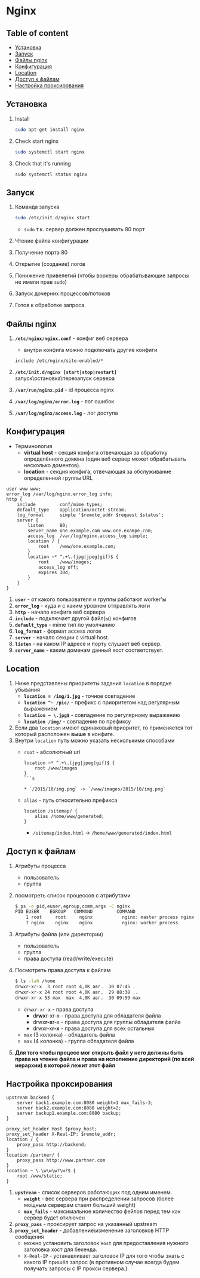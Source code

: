 # Nginx

## Table of content
- [Установка](#установка)
- [Запуск](#запуск)
- [Файлы nginx](#файлы-nginx)
- [Конфигурация](#конфигурация)
- [Location](#location)
- [Доступ к файлам](#доступ-к-файлам)
- [Настройка проксирования](#настройка-проксирования)

## Установка

1. Install

    ```bash
    sudo apt-get install nginx
    ```

1. Check start nginx

    ```bash
    sudo systemctl start nginx
    ```

1. Check that it's running

    ```
    sudo systemctl status nginx
    ```

## Запуск
1. Команда запуска
    ```bash
    sudo /etc/init.d/nginx start
    ```
    * `sudo` т.к. сервер должен прослушивать 80 порт

1. Чтение файла конфигурации
1. Получение порта 80
1. Открытие (создание) логов
1. Понижение привелегий (чтобы воркеры обрабатывающие запросы не имели прав `sudo`)
1. Запуск дочерних процессов/потоков
1. Готов к обработке запроса.

## Файлы nginx
1. **`/etc/nginx/nginx.conf`** - конфиг веб сервера

    * внутри конфига можно подключать другие конфиги

    ```
    include /etc/nginx/site-enabled/*
    ```
1. **`/etc/init.d/nginx [start|stop|restart]`** запуск\остановка\перезапуск сервера
1. **`/var/run/nginx.pid`** - id процесса nginx
1. **`/var/log/nginx/error.log`** - лог ошибок
1. **`/var/log/nginx/access.log`** - лог доступа

## Конфигурация
* Терминология
    * **virtual host** - секция конфига отвечающая за обработку определённого домена (один веб сервер может обрабатывать несколько доментов).
    * **location** - секция конфига, отвечающая за обслуживание определенной группы URL
```
user www www;
error_log /var/log/nginx.error_log info;
http {
    include         conf/mime.types;
    default_type    application/octet-stream;
    log_format      simple '$remote_addr $request $status';
    server {
        listen      80;
        server_name one.example.com www.one.exampe.com;
        access_log  /var/log/nginx.access_log simple;
        location / {
            root    /www/one.example.com;
        }
        location ~* ^.+\.(jpg|jpeg|gif)$ {
            root    /www/images;
            access_log off;
            expires 30d;
        }
    }
}
```
1. **`user`** - от какого пользователя и группы работают worker'ы
1. **`error_log`** - куда и с каким уровнем отправлять логи
1. **`http`** - начало конфига веб сервера
1. **`include`** - подключает другой файл(ы) конфигов
1. **`default_type`** - mime тип по умолчанию
1. **`log_format`** - формат access логов
1. **`server`** - начало секции с virtual host.
1. **`listen`** - на каком IP адресе и порту слушает веб сервер.
1. **`server_name`** - каким доменам данный хост соответствует.

## Location
1. Ниже представлены приоритеты задания `location` в порядке убывания
    * **`location = /img/1.jpg`** - точное совпадение
    * **`location ^~ /pic/`** - префикс с приоритетом над регулярным выражением
    * **`location ~ \.jpg$`** - совпадение по регулярному выражению
    * **`location /img/`** - совпадение по префиксу
1. Если два `location` имеют одинаковый приоритет, то применяется тот который расположен **выше** в конфиге.
1. Внутри `location` путь можно указать несколькими способами
    * `root` - абсолютный url
        ```
        location ~* ^.+\.(jpg|jpeg|gif)$ {
            root /www/images
        }
        ```s

        * `/2015/10/img.png` -> `/www/images/2015/10/img.png`

    * `alias` - путь относительно префикса
        ```
        location /sitemap/ {
            alias /home/www/generated;
        }
        ```

        * `/sitemap/index.html` -> `/home/www/generated/index.html`

## Доступ к файлам
1. Атрибуты процесса
    * пользователь
    * группа
1. посмотреть список процессов с атрибутами
    ```bash
    $ ps -o pid,euser,egroup,comm,args -C nginx
    PID EUSER    EGROUP   COMMAND         COMMAND
        1 root     root     nginx           nginx: master process nginx -g daemon off;
        7 nginx    nginx    nginx           nginx: worker process
    ```
1. Атрибуты файла (или директории)
    * пользователь
    * группа
    * права доступа (read/write/execute)
1. Посмотреть права доступа к файлам
    ```bash
    $ ls -lah /home
    drwxr-xr-x  3 root root 4,0K авг.  30 07:45 .
    drwxr-xr-x 24 root root 4,0K авг.  29 08:38 ..
    drwxr-xr-x 53 max  max  4,0K авг.  30 09:59 max
    ```

    * `drwxr-xr-x` - права доступа
        * d**rwx**r-xr-x - права доступа для обладателя файла
        * drwx**r-x**r-x - права доступа для группы обладателя фалйа
        * drwxr-x**r-x** - права доступа для всех остальных
    * `max` (3 колонка) - обладатель файла
    * `max` (4 колонка) - группа обладателя файла
1. **Для того чтобы процесс мог открыть файл у него должны быть права на чтение файла и права на исполнение директорий (по всей иерархии) в которой лежит этот файл**

## Настройка проксирования
```
upstream backend {
    server back1.example.com:8080 weight=1 max_fails-3;
    server back2.example.com:8080 weight=2;
    server backup1.example.com:8080 backup;
}

proxy_set_header Host $proxy_host;
proxy_set_header X-Real-IP: $remote_addr;
location / {
    proxy_pass http://backend;
}
location /partner/ {
    proxy_pass http://www.partner.com
}
location ~ \.\w\w\w?\w?$ {
    root /www/static;
}
```
1. **`upstream`** - список серверов работающих под одним именем.
    * **`weight`** - вес сервера при распределении запросов (более мощным серверам ставят больший weight)
    * **`max_fails`** - максимальное количество фейлов перед тем как сервер будет отключен
1. **`proxy_pass`** - проксирует запрос на указанный upstream
1. **`proxy_set_header`** - добавление\изменение заголовков HTTP сообщения
    * можно установить заголовок `Host` для предоставления нужного заголовка хост для бекенда.
    * `X-Real-IP` - устанавливает заголовок IP для того чтобы знать с какого IP пришёл запрос (в противном случае всегда будем получать запросы с IP прокси сервера.)
